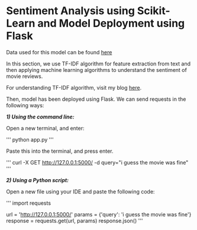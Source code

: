 # Sentiment Analysis using Scikit-Learn and Model Deployment using Flask

Data used for this model can be found [here](https://www.kaggle.com/c/sentiment-analysis-on-movie-reviews/data)

In this section, we use TF-IDF algorithm for feature extraction from text and then applying machine learning algorithms to understand the sentiment of movie reviews. 

For understanding TF-IDF algorithm, visit my blog [here](https://hritikattri10.wordpress.com/2019/10/12/feature-extraction-using-tf-idf-algorithm/).

Then, model has been deployed using Flask. We can send requests in the following ways: 

***1) Using the command line:*** 

Open a new terminal, and enter: 

'''
python app.py
'''

Paste this into the terminal, and press enter.

'''
curl -X GET http://127.0.0.1:5000/ -d query="i guess the movie was fine"
'''

***2) Using a Python script:***

Open a new file using your IDE and paste the following code: 

'''
import requests

url = 'http://127.0.0.1:5000/'
params = {'query': 'i guess the movie was fine'}
response = requests.get(url, params)
response.json()
'''
